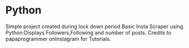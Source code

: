 # Python
Simple project created during lock down period Basic Insta Scraper using Python:Displays Followers,Following and number of posts. Credits to papaprogrammer onInstagram for Tutorials.
